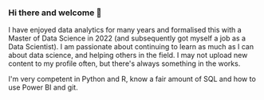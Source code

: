 ### Hi there and welcome 👋

I have enjoyed data analytics for many years and formalised this with a Master of Data Science in 2022 (and subsequently got myself a job as a Data Scientist). I am passionate about continuing to learn as much as I can about data science, and helping others in the field. I may not upload new content to my profile often, but there's always something in the works.

I'm very competent in Python and R, know a fair amount of SQL and how to use Power BI and git.

<!--
**NikkiSarah/NikkiSarah** is a ✨ _special_ ✨ repository because its `README.md` (this file) appears on your GitHub profile.

Here are some ideas to get you started:

- 🔭 I’m currently working on ...
- 🌱 I’m currently learning ...
- 👯 I’m looking to collaborate on ...
- 🤔 I’m looking for help with ...
- 💬 Ask me about ...
- 📫 How to reach me: ...
- 😄 Pronouns: ...
- ⚡ Fun fact: ...
-->
